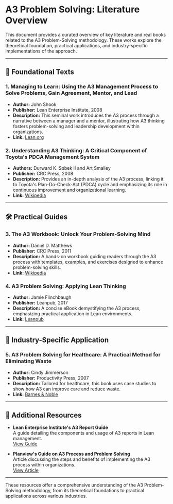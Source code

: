 # A3 Problem Solving: Literature Overview

This document provides a curated overview of key literature and real books related to the A3 Problem-Solving methodology. These works explore the theoretical foundation, practical applications, and industry-specific implementations of the approach.

---

## 📘 Foundational Texts

### 1. Managing to Learn: Using the A3 Management Process to Solve Problems, Gain Agreement, Mentor, and Lead
- **Author:** John Shook  
- **Publisher:** Lean Enterprise Institute, 2008  
- **Description:** This seminal work introduces the A3 process through a narrative between a manager and a mentor, illustrating how A3 thinking fosters problem-solving and leadership development within organizations.  
- **Link:** [Lean.org](https://www.lean.org/store/book/managing-to-learn)

### 2. Understanding A3 Thinking: A Critical Component of Toyota's PDCA Management System
- **Authors:** Durward K. Sobek II and Art Smalley  
- **Publisher:** CRC Press, 2008  
- **Description:** Provides an in-depth analysis of the A3 process, linking it to Toyota's Plan-Do-Check-Act (PDCA) cycle and emphasizing its role in continuous improvement and organizational learning.  
- **Link:** [Wikipedia](https://en.wikipedia.org/wiki/A3_problem_solving)

---

## 🛠️ Practical Guides

### 3. The A3 Workbook: Unlock Your Problem-Solving Mind
- **Author:** Daniel D. Matthews  
- **Publisher:** CRC Press, 2011  
- **Description:** A hands-on workbook guiding readers through the A3 process with templates, examples, and exercises designed to enhance problem-solving skills.  
- **Link:** [Wikipedia](https://en.wikipedia.org/wiki/A3_problem_solving)

### 4. A3 Problem Solving: Applying Lean Thinking
- **Author:** Jamie Flinchbaugh  
- **Publisher:** Leanpub, 2017  
- **Description:** A concise eBook demystifying the A3 process, emphasizing practical application in Lean environments.  
- **Link:** [Leanpub](https://leanpub.com/a3problemsolving)

---

## 🏥 Industry-Specific Application

### 5. A3 Problem Solving for Healthcare: A Practical Method for Eliminating Waste
- **Author:** Cindy Jimmerson  
- **Publisher:** Productivity Press, 2007  
- **Description:** Tailored for healthcare, this book uses case studies to show how A3 can improve care and reduce waste.  
- **Link:** [Barnes & Noble](https://www.barnesandnoble.com/w/a3-problem-solving-for-healthcare-cindy-jimmerson/1128485317)

---

## 📄 Additional Resources

- **Lean Enterprise Institute's A3 Report Guide**  
  A guide detailing the components and usage of A3 reports in Lean management.  
  [View Guide](https://www.lean.org/lexicon-terms/a3-report)

- **Planview's Guide on A3 Process and Problem Solving**  
  Article discussing the steps and benefits of implementing the A3 process within organizations.  
  [View Article](https://www.planview.com/resources/guide/business-process-improvement/a3-process-problem-solving)

---

These resources offer a comprehensive understanding of the A3 Problem-Solving methodology, from its theoretical foundations to practical applications across various industries.

